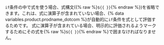 `if`条件の中で式を使う場合、式構文({% raw %}`${{ }}`{% endraw %})を省略できます。これは、式に演算子が含まれていない場合、{% data variables.product.prodname_dotcom %}が自動的に`if`条件を式として評価するためです。 式に演算子が含まれている場合、明示的に評価されるようマークするためにその式を{% raw %}`${{ }}`{% endraw %}で囲まなければなりません。
